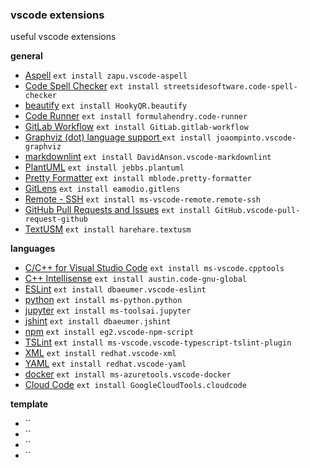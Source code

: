 ### vscode extensions

useful vscode extensions

**general**

+ [Aspell](https://marketplace.visualstudio.com/items?itemName=zapu.vscode-aspell) `ext install zapu.vscode-aspell`
+ [Code Spell Checker](https://marketplace.visualstudio.com/items?itemName=streetsidesoftware.code-spell-checker) `ext install streetsidesoftware.code-spell-checker`
+ [beautify](https://marketplace.visualstudio.com/items?itemName=HookyQR.beautify) `ext install HookyQR.beautify`
+ [Code Runner](https://marketplace.visualstudio.com/items?itemName=formulahendry.code-runner) `ext install formulahendry.code-runner`
+ [GitLab Workflow](https://marketplace.visualstudio.com/items?itemName=GitLab.gitlab-workflow) `ext install GitLab.gitlab-workflow`
+ [Graphviz (dot) language support ](https://marketplace.visualstudio.com/items?itemName=joaompinto.vscode-graphviz) `ext install joaompinto.vscode-graphviz`
+ [markdownlint](https://marketplace.visualstudio.com/items?itemName=DavidAnson.vscode-markdownlint) `ext install DavidAnson.vscode-markdownlint`
+ [PlantUML](https://marketplace.visualstudio.com/items?itemName=jebbs.plantuml) `ext install jebbs.plantuml`
+ [Pretty Formatter](https://marketplace.visualstudio.com/items?itemName=mblode.pretty-formatter) `ext install mblode.pretty-formatter`
+ [GitLens](https://marketplace.visualstudio.com/items?itemName=eamodio.gitlens) `ext install eamodio.gitlens`
+ [Remote - SSH](https://marketplace.visualstudio.com/items?itemName=ms-vscode-remote.remote-ssh) `ext install ms-vscode-remote.remote-ssh`
+ [GitHub Pull Requests and Issues](https://marketplace.visualstudio.com/items?itemName=GitHub.vscode-pull-request-github) `ext install GitHub.vscode-pull-request-github`
+ [TextUSM](https://marketplace.visualstudio.com/items?itemName=harehare.textusm) `ext install harehare.textusm`

**languages**

+ [C/C++ for Visual Studio Code](https://marketplace.visualstudio.com/items?itemName=ms-vscode.cpptools) `ext install ms-vscode.cpptools`
+ [C++ Intellisense](https://marketplace.visualstudio.com/items?itemName=austin.code-gnu-global) `ext install austin.code-gnu-global`
+ [ESLint](https://marketplace.visualstudio.com/items?itemName=dbaeumer.vscode-eslint) `ext install dbaeumer.vscode-eslint`
+ [python](https://marketplace.visualstudio.com/items?itemName=ms-python.python) `ext install ms-python.python`
+ [jupyter](https://marketplace.visualstudio.com/items?itemName=ms-toolsai.jupyter) `ext install ms-toolsai.jupyter`
+ [jshint](https://marketplace.visualstudio.com/items?itemName=dbaeumer.jshint) `ext install dbaeumer.jshint`
+ [npm](https://marketplace.visualstudio.com/items?itemName=eg2.vscode-npm-script) `ext install eg2.vscode-npm-script`
+ [TSLint](https://marketplace.visualstudio.com/items?itemName=ms-vscode.vscode-typescript-tslint-plugin) `ext install ms-vscode.vscode-typescript-tslint-plugin`
+ [XML](https://marketplace.visualstudio.com/items?itemName=redhat.vscode-xml) `ext install redhat.vscode-xml`
+ [YAML](https://marketplace.visualstudio.com/items?itemName=redhat.vscode-yaml) `ext install redhat.vscode-yaml`
+ [docker](https://marketplace.visualstudio.com/items?itemName=ms-azuretools.vscode-docker) `ext install ms-azuretools.vscode-docker`
+ [Cloud Code](https://marketplace.visualstudio.com/items?itemName=GoogleCloudTools.cloudcode) `ext install GoogleCloudTools.cloudcode`

**template**

+ []() ``
+ []() ``
+ []() ``
+ []() ``
